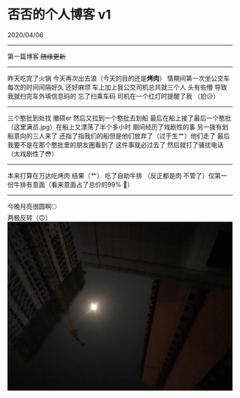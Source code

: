 # 否否的个人博客 v1
2020/04/06  
___
第一篇博客 ~~随缘更新~~  
___
昨天吃完了火锅 今天再次出去浪（今天的目的还是**烤肉**） 情期间第一次坐公交车 每次的时间间隔好久 还好麻烦 车上加上我公交司机总共就三个人 头有些懵 导致我就扫完车外填信息码的 忘了扫乘车码 司机在一个红灯时提醒了我 （尬😥）  
___
三个憨批到处找 撤硕er 然后又拉到一个憨批去划船 最后在船上接了最后一个憨批（这里满员.jpg）在船上又漂荡了半个多小时 期间经历了戏剧性的事  另一拨有划船意向的三人来了 还指了指我们的船但是他们放弃了（过于生艹）他们走了 最后我要不是在那个憨批里的朋友圈看到了 这件事就必过去了 然后就打了骚扰电话（太戏剧性了😳）  
___
本来打算在万达吃烤肉 结果（艹） 吃了自助牛排 （反正都是肉 不管了）仅第一份牛排有意面（看来意面占了总价的99% 🤣）  
___
今晚月亮很圆啊🌕  
两极反转（🙃）
![月亮两极反转](/images/0406-1.png)

